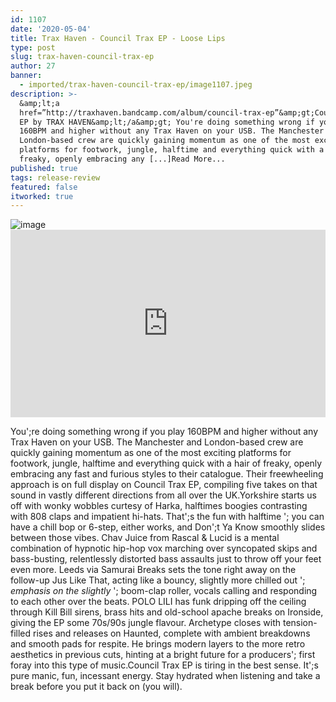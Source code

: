 ```yaml
---
id: 1107
date: '2020-05-04'
title: Trax Haven - Council Trax EP - Loose Lips
type: post
slug: trax-haven-council-trax-ep
author: 27
banner:
  - imported/trax-haven-council-trax-ep/image1107.jpeg
description: >-
  &amp;lt;a
  href=”http://traxhaven.bandcamp.com/album/council-trax-ep”&amp;gt;Council Trax
  EP by TRAX HAVEN&amp;lt;/a&amp;gt; You're doing something wrong if you play
  160BPM and higher without any Trax Haven on your USB. The Manchester and
  London-based crew are quickly gaining momentum as one of the most exciting
  platforms for footwork, jungle, halftime and everything quick with a hair of
  freaky, openly embracing any [...]Read More...
published: true
tags: release-review
featured: false
itworked: true
---
```

![image](../imported/trax-haven-council-trax-ep/image1107.jpeg)<iframe width='100%' height='300' scrolling='no' frameborder='no' allow='autoplay' src='https://bandcamp.com/EmbeddedPlayer/album=2993194211/size=large/bgcol=ffffff/linkcol=0687f5/tracklist=false/artwork=small/transparent=true/'></iframe>

You';re doing something wrong if you play 160BPM and higher without any Trax Haven on your USB. The Manchester and London-based crew are quickly gaining momentum as one of the most exciting platforms for footwork, jungle, halftime and everything quick with a hair of freaky, openly embracing any fast and furious styles to their catalogue. Their freewheeling approach is on full display on Council Trax EP, compiling five takes on that sound in vastly different directions from all over the UK.Yorkshire starts us off with wonky wobbles curtesy of Harka, halftimes boogies contrasting with 808 claps and impatient hi-hats. That';s the fun with halftime '; you can have a chill bop or 6-step, either works, and Don';t Ya Know smoothly slides between those vibes. Chav Juice from Rascal & Lucid is a mental combination of hypnotic hip-hop vox marching over syncopated skips and bass-busting, relentlessly distorted bass assaults just to throw off your feet even more. Leeds via Samurai Breaks sets the tone right away on the follow-up Jus Like That, acting like a bouncy, slightly more chilled out '; _emphasis on the slightly_ '; boom-clap roller, vocals calling and responding to each other over the beats. POLO LILI has funk dripping off the ceiling through Kill Bill sirens, brass hits and old-school apache breaks on Ironside, giving the EP some 70s/90s jungle flavour. Archetype closes with tension-filled rises and releases on Haunted, complete with ambient breakdowns and smooth pads for respite. He brings modern layers to the more retro aesthetics in previous cuts, hinting at a bright future for a producers'; first foray into this type of music.Council Trax EP is tiring in the best sense. It';s pure manic, fun, incessant energy. Stay hydrated when listening and take a break before you put it back on (you will).